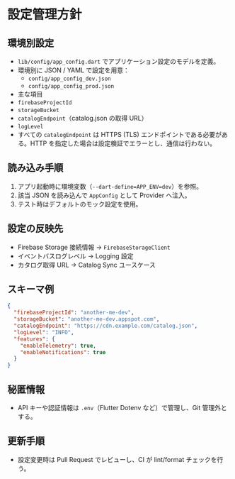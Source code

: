 # 設定管理方針

## 環境別設定

- `lib/config/app_config.dart` でアプリケーション設定のモデルを定義。
- 環境別に JSON / YAML で設定を用意：
  - `config/app_config_dev.json`
  - `config/app_config_prod.json`
- 主な項目
- `firebaseProjectId`
- `storageBucket`
- `catalogEndpoint`（catalog.json の取得 URL）
- `logLevel`
- すべての `catalogEndpoint` は HTTPS (TLS) エンドポイントである必要がある。HTTP を指定した場合は設定検証でエラーとし、通信は行わない。

## 読み込み手順

1. アプリ起動時に環境変数（`--dart-define=APP_ENV=dev`）を参照。
2. 該当 JSON を読み込んで `AppConfig` として Provider へ注入。
3. テスト時はデフォルトのモック設定を使用。

## 設定の反映先

- Firebase Storage 接続情報 → `FirebaseStorageClient`
- イベントバスログレベル → Logging 設定
- カタログ取得 URL → Catalog Sync ユースケース

## スキーマ例

```json
{
  "firebaseProjectId": "another-me-dev",
  "storageBucket": "another-me-dev.appspot.com",
  "catalogEndpoint": "https://cdn.example.com/catalog.json",
  "logLevel": "INFO",
  "features": {
    "enableTelemetry": true,
    "enableNotifications": true
  }
}
```

## 秘匿情報

- API キーや認証情報は `.env`（Flutter Dotenv など）で管理し、Git 管理外とする。

## 更新手順

- 設定変更時は Pull Request でレビューし、CI が lint/format チェックを行う。
